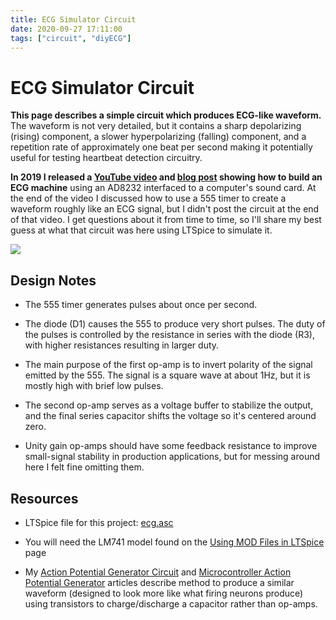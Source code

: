 ```yaml
---
title: ECG Simulator Circuit
date: 2020-09-27 17:11:00
tags: ["circuit", "diyECG"]
---
```


# ECG Simulator Circuit

**This page describes a simple circuit which produces ECG-like waveform.** The waveform is not very detailed, but it contains a sharp depolarizing (rising) component, a slower hyperpolarizing (falling) component, and a repetition rate of approximately one beat per second making it potentially useful for testing heartbeat detection circuitry.

**In 2019 I released a [YouTube video](https://www.youtube.com/watch?v=sP_-f5nsOEo) and [blog post](https://swharden.com/blog/2019-03-15-sound-card-ecg-with-ad8232/) showing how to build an ECG machine** using an AD8232 interfaced to a computer's sound card. At the end of the video I discussed how to use a 555 timer to create a waveform roughly like an ECG signal, but I didn't post the circuit at the end of that video. I get questions about it from time to time, so I'll share my best guess at what that circuit was here using LTSpice to simulate it.

<img src='https://swharden.com/static/2020/09/27/ltspice-ecg-simulator.png' class='w-75 d-block mx-auto border shadow'>

## Design Notes

* The 555 timer generates pulses about once per second.

* The diode (D1) causes the 555 to produce very short pulses. The duty of the pulses is controlled by the resistance in series with the diode (R3), with higher resistances resulting in larger duty.

* The main purpose of the first op-amp is to invert polarity of the signal emitted by the 555. The signal is a square wave at about 1Hz, but it is mostly high with brief low pulses.

* The second op-amp serves as a voltage buffer to stabilize the output, and the final series capacitor shifts the voltage so it's centered around zero.

* Unity gain op-amps should have some feedback resistance to improve small-signal stability in production applications, but for messing around here I felt fine omitting them.

## Resources

* LTSpice file for this project: [ecg.asc](https://swharden.com/static/2020/09/27/ecg.asc)

* You will need the LM741 model found on the [Using MOD Files in LTSpice](https://swharden.com/blog/2020-09-26-ltspice-mod-files/) page

* My [Action Potential Generator Circuit](https://swharden.com/blog/2017-08-12-analog-action-potential-generator-circuit/) and [Microcontroller Action Potential Generator](https://swharden.com/blog/2017-08-20-microcontroller-action-potential-generator/) articles describe method to produce a similar waveform (designed to look more like what firing neurons produce) using transistors to charge/discharge a capacitor rather than op-amps.
